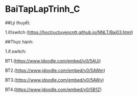 # BaiTapLapTrinh_C

##Lý thuyết:

1.if/switch (https://hoctructuyencntt.github.io/NNLT/Bai03.html)

##Thực hành:

1.if.switch: 

BT1.(https://www.jdoodle.com/embed/v0/5AUi)

BT2.(https://www.jdoodle.com/embed/v0/5AWm)

BT3.(https://www.jdoodle.com/embed/v0/5AWy)

BT4.(https://www.jdoodle.com/embed/v0/5B1Z)
